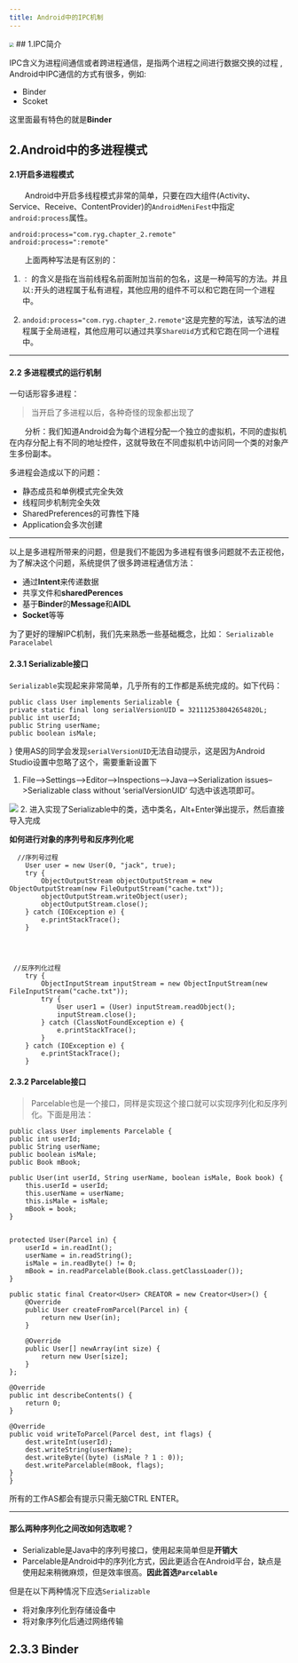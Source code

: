 ```yaml
---
title: Android中的IPC机制
---
```

<img src="http://i.imgur.com/u7sPbAR.jpg" style="zoom:50%"/>
<!--more-->
## 1.IPC简介 

IPC含义为进程间通信或者跨进程通信，是指两个进程之间进行数据交换的过程 , Android中IPC通信的方式有很多，例如:
- Binder
- Scoket

这里面最有特色的就是**Binder** 

## 2.Android中的多进程模式


#### 2.1开启多进程模式
　　Android中开启多线程模式非常的简单，只要在四大组件(Activity、Service、Receive、ContentProvider)的`AndroidMeniFest`中指定`android:process`属性。
	
    android:process="com.ryg.chapter_2.remote"
	android:process=":remote"

　　上面两种写法是有区别的：
1. `：` 的含义是指在当前线程名前面附加当前的包名，这是一种简写的方法。并且以`:`开头的进程属于私有进程，其他应用的组件不可以和它跑在同一个进程中。

2. `andoid:process="com.ryg.chapter_2.remote"`这是完整的写法，该写法的进程属于全局进程，其他应用可以通过共享`ShareUid`方式和它跑在同一个进程中。



----------

#### 2.2 多进程模式的运行机制
一句话形容多进程：
>当开启了多进程以后，各种奇怪的现象都出现了

　　分析：我们知道Android会为每个进程分配一个独立的虚拟机，不同的虚拟机在内存分配上有不同的地址控件，这就导致在不同虚拟机中访问同一个类的对象产生多份副本。



多进程会造成以下的问题：
* 静态成员和单例模式完全失效
* 线程同步机制完全失效
* SharedPreferences的可靠性下降
* Application会多次创建

----------

以上是多进程所带来的问题，但是我们不能因为多进程有很多问题就不去正视他，为了解决这个问题，系统提供了很多跨进程通信方法：

- 通过**Intent**来传递数据
- 共享文件和**sharedPerences**
- 基于**Binder**的**Message**和**AIDL**
- **Socket**等等

为了更好的理解IPC机制，我们先来熟悉一些基础概念，比如：
`Serializable`
`Paracelabel`

#### 2.3.1 Serializable接口
`Serializable`实现起来非常简单，几乎所有的工作都是系统完成的。如下代码：

    public class User implements Serializable {
    private static final long serialVersionUID = 321112538042654820L;
    public int userId;
    public String userName;
    public boolean isMale;

}
使用AS的同学会发现`serialVersionUID`无法自动提示，这是因为Android Studio设置中忽略了这个，需要重新设置下

1. File–>Settings–>Editor–>Inspections–>Java–>Serialization issues–>Serializable class without ‘serialVersionUID’ 勾选中该选项即可。

![](http://i.imgur.com/9Ek0nK3.png)
2. 进入实现了Serializable中的类，选中类名，Alt+Enter弹出提示，然后直接导入完成

**如何进行对象的序列号和反序列化呢**
    
      //序列号过程
        User user = new User(0, "jack", true);
        try {
            ObjectOutputStream objectOutputStream = new ObjectOutputStream(new FileOutputStream("cache.txt"));
            objectOutputStream.writeObject(user);
            objectOutputStream.close();
        } catch (IOException e) {
            e.printStackTrace();
        }




     //反序列化过程
        try {
            ObjectInputStream inputStream = new ObjectInputStream(new FileInputStream("cache.txt"));
            try {
                User user1 = (User) inputStream.readObject();
                inputStream.close();
            } catch (ClassNotFoundException e) {
                e.printStackTrace();
            }
        } catch (IOException e) {
            e.printStackTrace();
        }


#### 2.3.2 Parcelable接口
>Parcelable也是一个接口，同样是实现这个接口就可以实现序列化和反序列化。下面是用法：

    public class User implements Parcelable {
    public int userId;
    public String userName;
    public boolean isMale;
    public Book mBook;

    public User(int userId, String userName, boolean isMale, Book book) {
        this.userId = userId;
        this.userName = userName;
        this.isMale = isMale;
        mBook = book;
    }


    protected User(Parcel in) {
        userId = in.readInt();
        userName = in.readString();
        isMale = in.readByte() != 0;
        mBook = in.readParcelable(Book.class.getClassLoader());
    }

    public static final Creator<User> CREATOR = new Creator<User>() {
        @Override
        public User createFromParcel(Parcel in) {
            return new User(in);
        }

        @Override
        public User[] newArray(int size) {
            return new User[size];
        }
    };

    @Override
    public int describeContents() {
        return 0;
    }

    @Override
    public void writeToParcel(Parcel dest, int flags) {
        dest.writeInt(userId);
        dest.writeString(userName);
        dest.writeByte((byte) (isMale ? 1 : 0));
        dest.writeParcelable(mBook, flags);
    }
    }
所有的工作AS都会有提示只需无脑CTRL ENTER。

----------

#### 那么两种序列化之间改如何选取呢？
- Serializable是Java中的序列号接口，使用起来简单但是**开销大**
- Parcelable是Android中的序列化方式，因此更适合在Android平台，缺点是使用起来稍微麻烦，但是效率很高。**因此首选`Parcelable`** 

但是在以下两种情况下应选`Serializable`

- 将对象序列化到存储设备中
- 将对象序列化后通过网络传输

## 2.3.3 Binder

